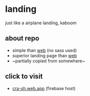 # landing
just like a airplane landing, kaboom
## about repo
- simple than [web](https://github.com/crack-shape/web) (no sass used)
- superior landing page than [web](https://github.com/crack-shape/web)
- ~partially copied from somewhere~
## click to visit
- [cra-sh.web.app](https://cra-sh.web.app) (firebase host)
